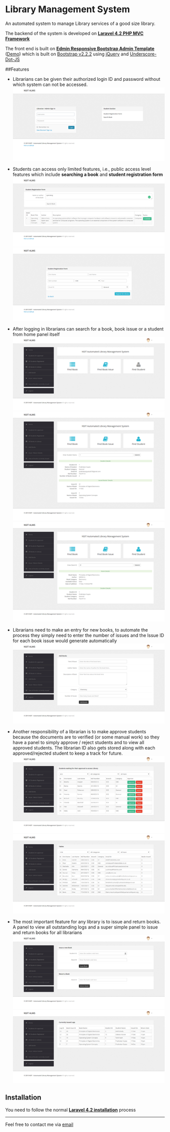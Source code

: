 # Library Management System

An automated system to manage Library services of a good size library.

The backend of the system is developed on **[Laravel 4.2 PHP MVC Framework](http://laravel.com/)**

  The front end is built on **[Edmin Responsive Bootstrap Admin Template](http://egrappler.com/responsive-bootstrap-admin-template-edmin/)** ([Demo](http://www.egrappler.com/edmin/index.html)) which is built on [Bootstrap v2.2.2](http://bootstrapdocs.com/v2.2.2/docs/) using [jQuery](https://blog.jquery.com/2013/02/04/jquery-1-9-1-released/) and [Underscore-Dot-JS](http://underscorejs.org/)
  
##Features

+ Librarians can be given their authorized login ID and password without which system can not be accessed.
![](/public/screenshots/screencapture-library-local-sign-in-1450375374680.png?raw=true )

+ Students can access only limited features, i.e., public access level features which include **searching a book** and **student registration form**
![](/public/screenshots/screencapture-library-local-book-1450375417998.png?raw=true )
![](/public/screenshots/screencapture-library-local-student-registration-1450375390857.png?raw=true )

+ After logging in librarians can search for a book, book issue or a student from home panel itself
![](/public/screenshots/screencapture-library-local-1450375427449.png?raw=true )
![](/public/screenshots/screencapture-library-local-1450375550068.png?raw=true )
![](/public/screenshots/screencapture-library-local-1450375572059.png?raw=true )

+ Librarians need to make an entry for new books, to automate the process they simply need to enter the number of issues and the Issue ID for each book issue would generate automatically
![](/public/screenshots/screencapture-library-local-add-books-1450375474305.png?raw=true )

+ Another responsibility of a librarian is to make approve students because the documents are to verified (or some manual work) so they have a panel to simply approve / reject students and to view all approved students. The librarian ID also gets stored along with each approved/rejected student to keep a track for future.
![](/public/screenshots/screencapture-library-local-students-for-approval-1450375439861.png?raw=true )
![](/public/screenshots/screencapture-library-local-registered-students-1450375458648.png?raw=true )

+ The most important feature for any library is to issue and return books. A panel to view all outstanding logs and a super simple panel to issue and return books for all librarians
![](/public/screenshots/screencapture-library-local-issue-return-1450375480498.png?raw=true )
![](/public/screenshots/screencapture-library-local-currently-issued-1450375536118.png?raw=true )

## Installation

You need to follow the normal **[Laravel 4.2 installation](http://laravel.com/docs/4.2)** process

--------------------------
Feel free to contact me via [email](http://goo.gl/68kmd6)
